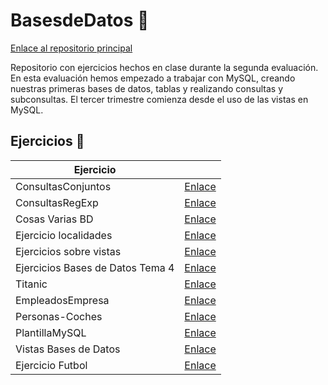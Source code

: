 # BasesdeDatos :floppy_disk:

[Enlace al repositorio principal](https://github.com/MateoCarballo/Principal)

Repositorio con ejercicios hechos en clase durante la segunda evaluación. En esta evaluación hemos empezado a trabajar con MySQL, creando nuestras primeras bases de datos, tablas y realizando consultas y subconsultas. El tercer trimestre comienza desde el uso de las vistas en MySQL.

## Ejercicios :dolphin:

| Ejercicio                    |                                      |
|------------------------------|--------------------------------------|
| ConsultasConjuntos           | [Enlace](./ConsultasConjuntos/)       |
| ConsultasRegExp              | [Enlace](./Consultas-regexp--like/)   |
| Cosas Varias BD              | [Enlace](./Cosas-Varias-20BD/)        |
| Ejercicio localidades        | [Enlace](./Ejercicio-localidades-provincias-comunidades/) |
| Ejercicios sobre vistas      | [Enlace](./Ejercicios%20sobre%20vistas/) |
| Ejercicios Bases de Datos Tema 4 | [Enlace](./Ej-Tema-4/)                |
| Titanic                      | [Enlace](./Titanic/)                  |
| EmpleadosEmpresa             | [Enlace](./EmpleadosEmpresa/)         |
| Personas-Coches              | [Enlace](./Personas-Coches/)          |
| PlantillaMySQL               | [Enlace](./PlantillaMySQL/)           |
| Vistas Bases de Datos        | [Enlace](./Vistas-Bases-de-Datos/)    |
| Ejercicio Futbol             | [Enlace](./Ejercicio%20Furbol/)|
<!--TODO 
Dividir el repo por trimestres
>
